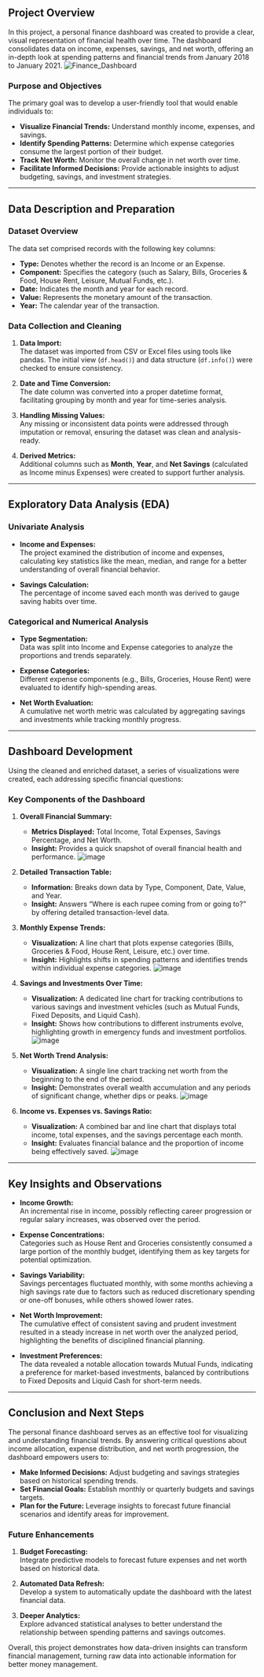 ## Project Overview

In this project, a personal finance dashboard was created to provide a clear, visual representation of financial health over time. The dashboard consolidates data on income, expenses, savings, and net worth, offering an in-depth look at spending patterns and financial trends from January 2018 to January 2021.
![Finance_Dashboard](https://github.com/user-attachments/assets/6dac03a4-666c-4ebd-a753-bce5142b9d56)

### Purpose and Objectives

The primary goal was to develop a user-friendly tool that would enable individuals to:
- **Visualize Financial Trends:** Understand monthly income, expenses, and savings.
- **Identify Spending Patterns:** Determine which expense categories consume the largest portion of their budget.
- **Track Net Worth:** Monitor the overall change in net worth over time.
- **Facilitate Informed Decisions:** Provide actionable insights to adjust budgeting, savings, and investment strategies.

---

## Data Description and Preparation

### Dataset Overview

The data set comprised records with the following key columns:
- **Type:** Denotes whether the record is an Income or an Expense.
- **Component:** Specifies the category (such as Salary, Bills, Groceries & Food, House Rent, Leisure, Mutual Funds, etc.).
- **Date:** Indicates the month and year for each record.
- **Value:** Represents the monetary amount of the transaction.
- **Year:** The calendar year of the transaction.

### Data Collection and Cleaning

1. **Data Import:**  
   The dataset was imported from CSV or Excel files using tools like pandas. The initial view (`df.head()`) and data structure (`df.info()`) were checked to ensure consistency.

2. **Date and Time Conversion:**  
   The date column was converted into a proper datetime format, facilitating grouping by month and year for time-series analysis.

3. **Handling Missing Values:**  
   Any missing or inconsistent data points were addressed through imputation or removal, ensuring the dataset was clean and analysis-ready.

4. **Derived Metrics:**  
   Additional columns such as **Month**, **Year**, and **Net Savings** (calculated as Income minus Expenses) were created to support further analysis.

---

## Exploratory Data Analysis (EDA)

### Univariate Analysis

- **Income and Expenses:**  
  The project examined the distribution of income and expenses, calculating key statistics like the mean, median, and range for a better understanding of overall financial behavior.

- **Savings Calculation:**  
  The percentage of income saved each month was derived to gauge saving habits over time.


### Categorical and Numerical Analysis

- **Type Segmentation:**  
  Data was split into Income and Expense categories to analyze the proportions and trends separately.

- **Expense Categories:**  
  Different expense components (e.g., Bills, Groceries, House Rent) were evaluated to identify high-spending areas.

- **Net Worth Evaluation:**  
  A cumulative net worth metric was calculated by aggregating savings and investments while tracking monthly progress.

---

## Dashboard Development

Using the cleaned and enriched dataset, a series of visualizations were created, each addressing specific financial questions:

### Key Components of the Dashboard

1. **Overall Financial Summary:**  
   - **Metrics Displayed:** Total Income, Total Expenses, Savings Percentage, and Net Worth.  
   - **Insight:** Provides a quick snapshot of overall financial health and performance.
![image](https://github.com/user-attachments/assets/e7dfba02-6028-453d-be0a-e70344f53130)

2. **Detailed Transaction Table:**  
   - **Information:** Breaks down data by Type, Component, Date, Value, and Year.  
   - **Insight:** Answers “Where is each rupee coming from or going to?” by offering detailed transaction-level data.
     
3. **Monthly Expense Trends:**  
   - **Visualization:** A line chart that plots expense categories (Bills, Groceries & Food, House Rent, Leisure, etc.) over time.  
   - **Insight:** Highlights shifts in spending patterns and identifies trends within individual expense categories.
![image](https://github.com/user-attachments/assets/f1c193d5-99bc-451e-8432-d832234b8b80)
4. **Savings and Investments Over Time:**  
   - **Visualization:** A dedicated line chart for tracking contributions to various savings and investment vehicles (such as Mutual Funds, Fixed Deposits, and Liquid Cash).  
   - **Insight:** Shows how contributions to different instruments evolve, highlighting growth in emergency funds and investment portfolios.
![image](https://github.com/user-attachments/assets/2f845914-15f5-4d61-a080-842e4a3e6a9c)

5. **Net Worth Trend Analysis:**  
   - **Visualization:** A single line chart tracking net worth from the beginning to the end of the period.  
   - **Insight:** Demonstrates overall wealth accumulation and any periods of significant change, whether dips or peaks.
![image](https://github.com/user-attachments/assets/85784316-890e-4924-94a5-429f01c07b47)

6. **Income vs. Expenses vs. Savings Ratio:**  
   - **Visualization:** A combined bar and line chart that displays total income, total expenses, and the savings percentage each month.  
   - **Insight:** Evaluates financial balance and the proportion of income being effectively saved.
![image](https://github.com/user-attachments/assets/7b3b3c8e-2e7b-4b2c-aa8e-ed2f2ef05cbf)

---

## Key Insights and Observations

- **Income Growth:**  
  An incremental rise in income, possibly reflecting career progression or regular salary increases, was observed over the period.

- **Expense Concentrations:**  
  Categories such as House Rent and Groceries consistently consumed a large portion of the monthly budget, identifying them as key targets for potential optimization.

- **Savings Variability:**  
  Savings percentages fluctuated monthly, with some months achieving a high savings rate due to factors such as reduced discretionary spending or one-off bonuses, while others showed lower rates.

- **Net Worth Improvement:**  
  The cumulative effect of consistent saving and prudent investment resulted in a steady increase in net worth over the analyzed period, highlighting the benefits of disciplined financial planning.

- **Investment Preferences:**  
  The data revealed a notable allocation towards Mutual Funds, indicating a preference for market-based investments, balanced by contributions to Fixed Deposits and Liquid Cash for short-term needs.

---

## Conclusion and Next Steps

The personal finance dashboard serves as an effective tool for visualizing and understanding financial trends. By answering critical questions about income allocation, expense distribution, and net worth progression, the dashboard empowers users to:

- **Make Informed Decisions:** Adjust budgeting and savings strategies based on historical spending trends.
- **Set Financial Goals:** Establish monthly or quarterly budgets and savings targets.
- **Plan for the Future:** Leverage insights to forecast future financial scenarios and identify areas for improvement.

### Future Enhancements

1. **Budget Forecasting:**  
   Integrate predictive models to forecast future expenses and net worth based on historical data.

2. **Automated Data Refresh:**  
   Develop a system to automatically update the dashboard with the latest financial data.

3. **Deeper Analytics:**  
   Explore advanced statistical analyses to better understand the relationship between spending patterns and savings outcomes.

Overall, this project demonstrates how data-driven insights can transform financial management, turning raw data into actionable information for better money management.

